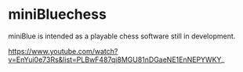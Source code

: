 # miniBluechess

miniBlue is intended as a playable chess software still in development.

https://www.youtube.com/watch?v=EnYui0e73Rs&list=PLBwF487qi8MGU81nDGaeNE1EnNEPYWKY_
